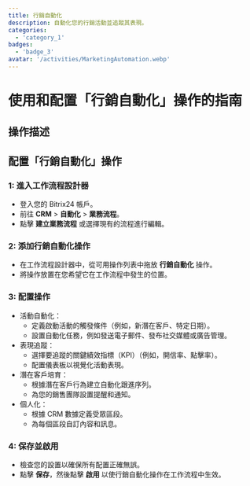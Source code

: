 ```yaml
---
title: 行銷自動化
description: 自動化您的行銷活動並追蹤其表現。
categories: 
  - 'category_1'
badges: 
  - 'badge_3'
avatar: '/activities/MarketingAutomation.webp'
---
```

# 使用和配置「行銷自動化」操作的指南

## 操作描述

## **配置「行銷自動化」操作**

### 1: 進入工作流程設計器
- 登入您的 Bitrix24 帳戶。
- 前往 **CRM** > **自動化** > **業務流程**。
- 點擊 **建立業務流程** 或選擇現有的流程進行編輯。

### 2: 添加行銷自動化操作
- 在工作流程設計器中，從可用操作列表中拖放 **行銷自動化** 操作。
- 將操作放置在您希望它在工作流程中發生的位置。

### 3: 配置操作
- 活動自動化：
  - 定義啟動活動的觸發條件（例如，新潛在客戶、特定日期）。
  - 設置自動化任務，例如發送電子郵件、發布社交媒體或廣告管理。
- 表現追蹤：
  - 選擇要追蹤的關鍵績效指標（KPI）（例如，開信率、點擊率）。
  - 配置儀表板以視覺化活動表現。
- 潛在客戶培育：
  - 根據潛在客戶行為建立自動化跟進序列。
  - 為您的銷售團隊設置提醒和通知。
- 個人化：
  - 根據 CRM 數據定義受眾區段。
  - 為每個區段自訂內容和訊息。

### 4: 保存並啟用
- 檢查您的設置以確保所有配置正確無誤。
- 點擊 **保存**，然後點擊 **啟用** 以使行銷自動化操作在工作流程中生效。